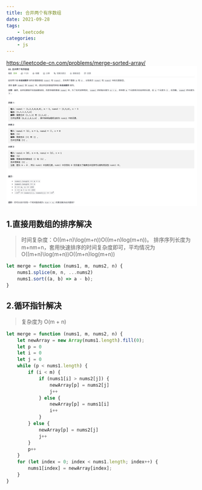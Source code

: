 ```yaml
---
title: 合并两个有序数组
date: 2021-09-28
tags:
    - leetcode
categories:
    - js
---
```


<https://leetcode-cn.com/problems/merge-sorted-array/>
![ 合并两个有序数组](./img/88.jpg)
## 1.直接用数组的排序解决
>时间复杂度：O((m+n)\log(m+n))O((m+n)log(m+n))。
>排序序列长度为 m+nm+n，套用快速排序的时间复杂度即可，平均情况为 O((m+n)\log(m+n))O((m+n)log(m+n))

```js
let merge = function (nums1, m, nums2, n) {
    nums1.splice(m, n, ...nums2)
    nums1.sort((a, b) => a - b);
}
```
## 2.循环指针解决
>复杂度为 O(m + n)
```js
let merge = function (nums1, m, nums2, n) {
    let newArray = new Array(nums1.length).fill(0);
    let p = 0
    let i = 0
    let j = 0
    while (p < nums1.length) {
        if (i < m) {
            if (nums1[i] > nums2[j]) {
                newArray[p] = nums2[j]
                j++
            } else {
                newArray[p] = nums1[i]
                i++
            }
        } else {
            newArray[p] = nums2[j]
            j++
        }
        p++
    }
    for (let index = 0; index < nums1.length; index++) {
        nums1[index] = newArray[index];
    }
}
```